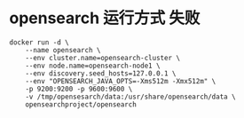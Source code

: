 # opensearch  运行方式 失败
    docker run -d \
        --name opensearch \
        --env cluster.name=opensearch-cluster \
        --env node.name=opensearch-node1 \
        --env discovery.seed_hosts=127.0.0.1 \
        --env "OPENSEARCH_JAVA_OPTS=-Xms512m -Xmx512m" \
        -p 9200:9200 -p 9600:9600 \
        -v /tmp/opensesarch/data:/usr/share/opensearch/data \
        opensearchproject/opensearch